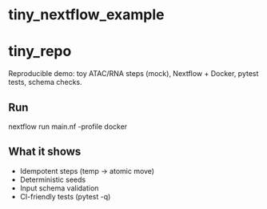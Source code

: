 # tiny_nextflow_example
# tiny_repo
Reproducible demo: toy ATAC/RNA steps (mock), Nextflow + Docker, pytest tests, schema checks.

## Run
nextflow run main.nf -profile docker

## What it shows
- Idempotent steps (temp -> atomic move)
- Deterministic seeds
- Input schema validation
- CI-friendly tests (pytest -q)
